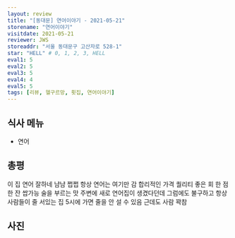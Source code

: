 ```yaml
---
layout: review
title: "[동대문] 연어이야기 - 2021-05-21"
storename: "연어이야기"
visitdate: 2021-05-21
reviewer: JWS
storeaddr: "서울 동대문구 고산자로 528-1"
star: "HELL" # 0, 1, 2, 3, HELL
eval1: 5
eval2: 5
eval3: 5
eval4: 4
eval5: 5
tags: [리뷰, 헬구르망, 횟집, 연어이야기]
---
```


## 식사 메뉴

- 연어

## 총평

이 집 연어 잘하네
냠냠 쩝쩝 항상 연어는 여기만 감
합리적인 가격 퀄리티 좋은 회
한 점 한 잔 쌉가능 술을 부르는 맛
주변에 새로 연어집이 생겼다던데 그럼에도 불구하고 항상 사람들이 줄 서있는 집
5시에 가면 줄을 안 설 수 있음 근데도 사람 꽉참

## 사진


